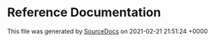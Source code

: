 # Reference Documentation

This file was generated by [SourceDocs](https://github.com/eneko/SourceDocs) on 2021-02-21 21:51:24 +0000